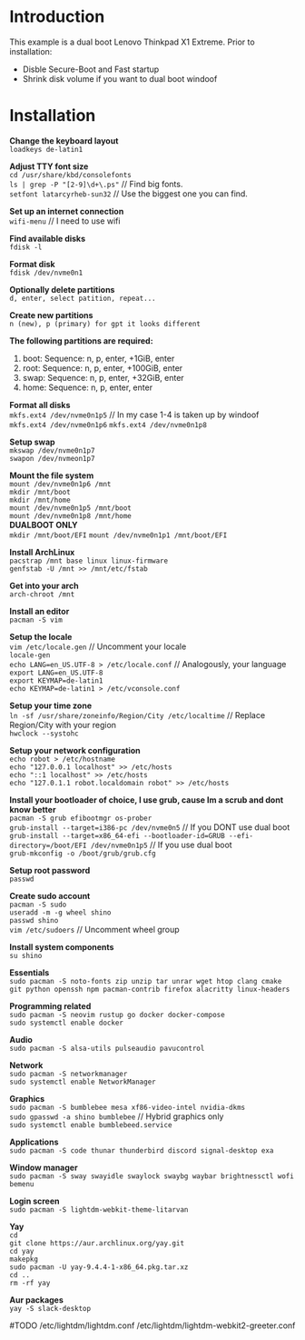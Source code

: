 # Introduction
This example is a dual boot Lenovo Thinkpad X1 Extreme. Prior to installation:
* Disble Secure-Boot and Fast startup
* Shrink disk volume if you want to dual boot windoof

# Installation
**Change the keyboard layout**  
`loadkeys de-latin1`   

**Adjust TTY font size**  
`cd /usr/share/kbd/consolefonts`  
`ls | grep -P "[2-9]\d+\.ps"`  // Find big fonts.  
`setfont latarcyrheb-sun32` // Use the biggest one you can find.  

**Set up an internet connection**  
`wifi-menu` // I need to use wifi  

**Find available disks**  
`fdisk -l`  

**Format disk**  
`fdisk /dev/nvme0n1`  

**Optionally delete partitions**  
`d, enter, select patition, repeat...`  

**Create new partitions**  
`n (new), p (primary) for gpt it looks different`  

**The following partitions are required:**  
1. boot: Sequence: n, p, enter, +1GiB, enter
2. root: Sequence: n, p, enter, +100GiB, enter
3. swap: Sequence: n, p, enter, +32GiB, enter
4. home: Sequence: n, p, enter, enter

**Format all disks**  
`mkfs.ext4 /dev/nvme0n1p5` // In my case 1-4 is taken up by windoof  
`mkfs.ext4 /dev/nvme0n1p6`
`mkfs.ext4 /dev/nvme0n1p8`

**Setup swap**  
`mkswap /dev/nvme0n1p7`  
`swapon /dev/nvmeon1p7`  

**Mount the file system**  
`mount /dev/nvme0n1p6 /mnt`  
`mkdir /mnt/boot`  
`mkdir /mnt/home`  
`mount /dev/nvme0n1p5 /mnt/boot`  
`mount /dev/nvme0n1p8 /mnt/home`  
**DUALBOOT ONLY**  
`mkdir /mnt/boot/EFI`
`mount /dev/nvme0n1p1 /mnt/boot/EFI`

**Install ArchLinux**  
`pacstrap /mnt base linux linux-firmware`  
`genfstab -U /mnt >> /mnt/etc/fstab`  

**Get into your arch**  
`arch-chroot /mnt`  

**Install an editor**  
`pacman -S vim`  

**Setup the locale**  
`vim /etc/locale.gen` // Uncomment your locale  
`locale-gen`  
`echo LANG=en_US.UTF-8 > /etc/locale.conf` // Analogously, your language  
`export LANG=en_US.UTF-8`  
`export KEYMAP=de-latin1`  
`echo KEYMAP=de-latin1 > /etc/vconsole.conf`  

**Setup your time zone**  
`ln -sf /usr/share/zoneinfo/Region/City /etc/localtime` // Replace Region/City with your region  
`hwclock --systohc`  

**Setup your network configuration**  
`echo robot > /etc/hostname`  
`echo "127.0.0.1 localhost" >> /etc/hosts`  
`echo "::1 localhost" >> /etc/hosts`  
`echo "127.0.1.1 robot.localdomain robot" >> /etc/hosts`  

**Install your bootloader of choice, I use grub, cause Im a scrub and dont know better**  
`pacman -S grub efibootmgr os-prober`  
`grub-install --target=i386-pc /dev/nvme0n5` // If you DONT use dual boot  
`grub-install --target=x86_64-efi --bootloader-id=GRUB --efi-directory=/boot/EFI /dev/nvme0n1p5` // If you use dual boot  
`grub-mkconfig -o /boot/grub/grub.cfg`  

**Setup root password**  
`passwd`  

**Create sudo account**  
`pacman -S sudo`  
`useradd -m -g wheel shino`  
`passwd shino`  
`vim /etc/sudoers` // Uncomment wheel group  

**Install system components**  
`su shino`  

**Essentials**  
`sudo pacman -S noto-fonts zip unzip tar unrar wget htop clang cmake git python openssh npm pacman-contrib firefox alacritty linux-headers`  

**Programming related**  
`sudo pacman -S neovim rustup go docker docker-compose`  
`sudo systemctl enable docker`  

**Audio**  
`sudo pacman -S alsa-utils pulseaudio pavucontrol`  

**Network**  
`sudo pacman -S networkmanager`  
`sudo systemctl enable NetworkManager`  

**Graphics**  
`sudo pacman -S bumblebee mesa xf86-video-intel nvidia-dkms`  
`sudo gpasswd -a shino bumblebee` // Hybrid graphics only  
`sudo systemctl enable bumblebeed.service`  

**Applications**  
`sudo pacman -S code thunar thunderbird discord signal-desktop exa`  

**Window manager**  
`sudo pacman -S sway swayidle swaylock swaybg waybar brightnessctl wofi bemenu`

**Login screen**  
`sudo pacman -S lightdm-webkit-theme-litarvan`  

**Yay**  
`cd`  
`git clone https://aur.archlinux.org/yay.git`  
`cd yay`  
`makepkg`  
`sudo pacman -U yay-9.4.4-1-x86_64.pkg.tar.xz`  
`cd ..`  
`rm -rf yay`  

**Aur packages**  
`yay -S slack-desktop`  

#TODO
/etc/lightdm/lightdm.conf
/etc/lightdm/lightdm-webkit2-greeter.conf